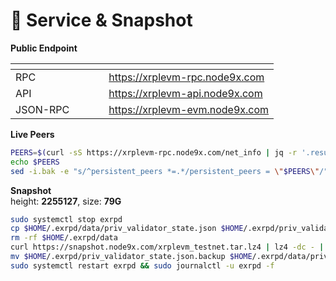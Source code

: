 # 💾 Service & Snapshot

**Public Endpoint**

<table data-header-hidden><thead><tr><th width="133.33331298828125"></th><th></th></tr></thead><tbody><tr><td>RPC</td><td><a href="https://xrplevm-rpc.node9x.com">https://xrplevm-rpc.node9x.com</a></td></tr><tr><td>API</td><td><a href="https://xrplevm-api.node9x.com">https://xrplevm-api.node9x.com</a></td></tr><tr><td>JSON-RPC</td><td><a href="https://xrplevm-evm.node9x.com">https://xrplevm-evm.node9x.com</a></td></tr></tbody></table>

**Live Peers**

```bash
PEERS=$(curl -sS https://xrplevm-rpc.node9x.com/net_info | jq -r '.result.peers[] | "\(.node_info.id)@\(.remote_ip):\(.node_info.listen_addr)"' | awk -F ':' '{print $1":"$(NF)}' | paste -sd, -)
echo $PEERS
sed -i.bak -e "s/^persistent_peers *=.*/persistent_peers = \"$PEERS\"/" $HOME/.exrpd/config/config.toml
```

**Snapshot**\
height: **2255127**, size: **79G**

```bash
sudo systemctl stop exrpd
cp $HOME/.exrpd/data/priv_validator_state.json $HOME/.exrpd/priv_validator_state.json.backup
rm -rf $HOME/.exrpd/data
curl https://snapshot.node9x.com/xrplevm_testnet.tar.lz4 | lz4 -dc - | tar -xf - -C $HOME/.exrpd
mv $HOME/.exrpd/priv_validator_state.json.backup $HOME/.exrpd/data/priv_validator_state.json
sudo systemctl restart exrpd && sudo journalctl -u exrpd -f
```
